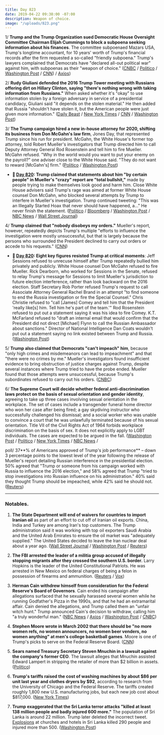 ```yaml
---
title: Day 823
date: 2019-04-22 09:38:00 -07:00
description: Weapon of choice.
image: "/uploads/823.png"
---
```


1/ **Trump and the Trump Organization sued Democratic House Oversight Committee Chairman Elijah Cummings to block a subpoena seeking information about his finances**. The committee subpoenaed Mazars USA, Trump's longtime accountant, for 10 years' worth of Trump's financial records after the firm requested a so-called "friendly subpoena." Trump's lawyers complained that Democrats have "declared all-out political war" against him, with subpoenas as their "weapon of choice." ([CNBC](https://www.cnbc.com/2019/04/22/trump-sues-to-block-subpoena-from-house-democrats-seeking-information-on-his-finances.html) / [Politico](https://www.politico.com/story/2019/04/22/trump-sues-oversight-committee-chairman-finance-records-1284995) / [Washington Post](https://www.washingtonpost.com/politics/trump-sues-in-bid-to-block-congressional-subpoena-of-financial-records/2019/04/22/a98de3d0-6500-11e9-82ba-fcfeff232e8f_story.html) / [CNN](https://www.cnn.com/2019/04/22/politics/donald-trump-organization-financial-records/index.html)) / [Axios](https://www.axios.com/trump-organization-lawsuit-elijah-cummings-subpoena-4c8ab74d-4592-47cf-8182-1be7d59cd855.html))

2/ **Rudy Giuliani defended the 2016 Trump Tower meeting with Russians offering dirt on Hillary Clinton, saying "there's nothing wrong with taking information from Russians."** When asked whether it's "okay" to use information stolen by a foreign adversary in service of a presidential candidacy, Giuliani said "it depends on the stolen material." He then added that Russia "shouldn't have stolen it, but the American people were just given more information." ([Daily Beast](https://www.thedailybeast.com/giuliani-nothing-wrong-with-getting-political-dirt-from-russians) / [New York Times](https://www.nytimes.com/2019/04/21/us/politics/giuliani-mueller-report.html) / [CNN](https://www.cnn.com/2019/04/21/politics/rudy-giuliani-trump-russia-cnntv/index.html) / [Washington Post](https://www.washingtonpost.com/politics/2019/04/22/giuliani-says-theres-nothing-wrong-with-getting-dirt-russians-law-says-there-can-be/))

3/ **The Trump campaign hired a new in-house attorney for 2020, shifting its business from Don McGahn's law firm**, Jones Day, that represented Trump since his run for president. McGahn, the White House's former top attorney, told Robert Mueller's investigators that Trump directed him to call Deputy Attorney General Rod Rosenstein and tell him to fire Mueller. McGahn refused. "Why in the world would you want to put your enemy on the payroll?" one adviser close to the White House said. "They do not want to reward \[McGahn's\] firm." ([Politico](https://www.politico.com/story/2019/04/19/trump-campaign-mcgahn-1283545) / [Washington Post](https://www.washingtonpost.com/politics/trump-blames-mcgahn-after-mueller-paints-damning-portrait-with-notes-from-white-house-aides/2019/04/19/ea0f153a-62b4-11e9-9412-daf3d2e67c6d_story.html))

* **📌 [Day 820](https://whatthefuckjusthappenedtoday.com/2019/04/19/day-820/#4-trump-claimed-that-statements-abou): Trump claimed that statements about him "by certain people" in Mueller's "crazy" report are "total bullshit,"** made by people trying to make themselves look good and harm him. Close White House advisers said Trump's rage was aimed at former White House counsel Don McGahn, who blocked several attempts by Trump to interfere in Mueller's investigation. Trump continued tweeting: "This was an Illegally Started Hoax that never should have happened, a…" He never finish the statement. ([Politico](https://www.politico.com/story/2019/04/19/trump-aides-mueller-report-1283128) / [Bloomberg](https://www.bloomberg.com/news/articles/2019-04-19/trump-says-mueller-report-s-statements-about-him-are-false) / [Washington Post](https://www.washingtonpost.com/politics/trump-uses-profanity-to-complain-about-the-mueller-report/2019/04/19/f9eadc1a-629f-11e9-9ff2-abc984dc9eec_story.html) / [NBC News](https://www.nbcnews.com/politics/donald-trump/trump-statements-about-me-mueller-report-are-total-bull-t-n996296) / [Wall Street Journal](https://www.wsj.com/articles/trump-derides-aides-statements-to-mueller-investigators-11555679852))

4/ **Trump claimed that "nobody disobeys my orders."** Mueller's report, however, repeatedly depicts Trump's multiple "efforts to influence the investigation were mostly unsuccessful, but that is largely because the persons who surrounded the President declined to carry out orders or accede to his requests." ([CNN](https://www.cnn.com/2019/04/22/politics/donald-trump-staff-mueller-report/index.html))

* **📌 [Day 820](https://whatthefuckjusthappenedtoday.com/2019/04/19/day-820/#clarifying-news-and-events-that-emer): Eight key figures resisted Trump at critical moments**: Jeff Sessions refused to unrecuse himself after Trump repeatedly bullied him privately and publicly. White House counsel Don McGahn refused to fire Mueller. Rick Dearborn, who worked for Sessions in the Senate, refused to relay Trump's message for Sessions to limit Mueller's jurisdiction to future election interference, rather than look backward on the 2016 election. Staff Secretary Rob Porter refused Trump's request to call Associate Attorney General Rachel Brand in an attempt "to find someone to end the Russia investigation or fire the Special Counsel." Chris Christie refused to "call \[James\] Comey and tell him that the President 'really like\[s\] him. Tell him he's part of the team.'" Rod Rosenstein refused to put out a statement saying it was his idea to fire Comey. K.T. McFarland refused to "draft an internal email that would confirm that the President did not direct \[Michael\] Flynn to call the Russian Ambassador about sanctions." Director of National Intelligence Dan Coats wouldn't put out a statement saying no link existed between Trump and Russia. ([Washington Post](https://www.washingtonpost.com/news/powerpost/paloma/daily-202/2019/04/19/daily-202-the-mueller-report-showcases-eight-trump-loyalists-who-resisted-the-president-to-protect-themselves/5cb8a266a7a0a46fd9222a81/))

5/ **Trump also claimed that Democrats "can't impeach" him**, because "only high crimes and misdemeanors can lead to impeachment" and that "there were no crimes by me." Mueller's investigators found insufficient evidence to bring obstruction of justice charges against Trump, despite several instances where Trump tried to have the probe ended. Mueller found that those attempts were unsuccessful, because Trump's subordinates refused to carry out his orders. ([CNBC](https://www.cnbc.com/2019/04/22/trump-says-after-mueller-report-you-cant-impeach-democrats-committed-crimes.html))

6/ **The Supreme Court will decide whether federal anti-discrimination laws protect on the basis of sexual orientation and gender identity**, agreeing to take up three cases involving sexual orientation in the workplace. The set of cases include a transgender funeral home director who won her case after being fired; a gay skydiving instructor who successfully challenged his dismissal; and a social worker who was unable to convince a court that he was unlawfully terminated because of his sexual orientation. Title VII of the Civil Rights Act of 1964 forbids workplace discrimination on the basis of sex. It does not explicitly apply to LGBT individuals. The cases are expected to be argued in the fall. ([Washington Post](https://www.washingtonpost.com/politics/courts_law/supreme-court-to-decide-if-anti-discrimination-employment-laws-protect-on-basis-of-sexual-orientation-and-gender-identity/2019/04/22/175fca02-6503-11e9-a1b6-b29b90efa879_story.html) / [Politico](https://www.politico.com/story/2019/04/22/supreme-court-to-take-up-cases-on-gay-and-transgender-rights-in-the-workplace-1284791) / [New York Times](https://www.nytimes.com/2019/04/22/us/politics/supreme-court-gay-transgender-employees.html) / [NBC News](https://www.nbcnews.com/politics/supreme-court/supreme-court-rule-whether-civil-right-law-bans-discrimination-against-n996996) /

poll/ 37**% of Americans approved of Trump's job performance** – down 3 percentage points to the lowest level of the year following the release of Mueller's report detailing Russian interference in the presidential election. 50% agreed that "Trump or someone from his campaign worked with Russia to influence the 2016 election," and 58% agreed that Trump "tried to stop investigations into Russian influence on his administration." 40% said they thought Trump should be impeached, while 42% said he should not. ([Reuters](https://www.reuters.com/article/us-usa-trump-russia-poll/trump-approval-drops-3-points-to-2019-low-after-release-of-mueller-report-reuters-ipsos-poll-idUSKCN1RV16S))

---

### Notables.

1. **The State Department will end of waivers for countries to import Iranian oil** as part of an effort to cut off of Iranian oil exports. China, India and Turkey are among Iran's top customers. The Trump administration said it was working with top oil exporters Saudi Arabia and the United Arab Emirates to ensure the oil market was "adequately supplied." The United States decided to leave the Iran nuclear deal about a year ago. ([Wall Street Journal](https://www.wsj.com/articles/u-s-to-end-iran-oil-waivers-to-drive-tehrans-exports-to-zero-11555898664) / [Washington Post](https://www.washingtonpost.com/opinions/2019/04/21/no-more-waivers-united-states-will-try-force-iranian-oil-exports-zero/) / [Reuters](https://www.reuters.com/article/us-usa-iran-oil/u-s-to-end-all-waivers-on-iran-oil-imports-crude-price-jumps-idUSKCN1RX0R1))

2. **The FBI arrested the leader of a militia group accused of illegally stopping migrants after they crossed the southern U.S. border.** Larry Hopkins is the leader of the United Constitutional Patriots. He was arrested in New Mexico on federal charges of being a felon in possession of firearms and ammunition. ([Reuters](https://www.reuters.com/article/us-usa-immigration-militia-idUSKCN1RW0O5) / [Vox](https://www.vox.com/policy-and-politics/2019/4/21/18509998/fbi-arrests-leader-private-militia-accused-of-detaining-migrants-on-us-border))

3. **Herman Cain withdrew himself from consideration for the Federal Reserve's Board of Governors**. Cain ended his campaign after allegations surfaced that he sexually harassed several women while he running Godfather's Pizza in the 1990s, and that he had an extramarital affair. Cain denied the allegations, and Trump called them an "unfair witch hunt." Trump announced Cain's decision to withdraw, calling him "a truly wonderful man."  ([NBC News](https://www.nbcnews.com/politics/donald-trump/trump-says-he-won-t-nominate-herman-cain-federal-reserve-n997136) / [Axios](https://www.axios.com/herman-cain-fed-board-withdrawal-e495088f-db7b-4eb0-a7bd-3a67a271c09e.html) / [Washington Post](https://www.washingtonpost.com/business/economy/herman-cain-withdraws-bid-to-join-fed-after-republicans-sink-trumps-pick/2019/04/22/b755a770-5d33-11e9-842d-7d3ed7eb3957_story.html) / [CNBC](https://www.cnbc.com/2019/04/22/herman-cain-withdraws-from-consideration-for-fed-board-trump-says.html))

4. **Stephen Moore wrote in March 2002 that there should be "no more women refs, no women announcers, no women beer venders, no women anything" at men's college basketball games**. Moore is one of Trump's picks to serve on the Federal Reserve Board. ([CNN](https://www.cnn.com/2019/04/22/politics/stephen-moore-federal-reserve-kfile/index.html))

5. **Sears named Treasury Secretary Steven Mnuchin in a lawsuit against the company's former CEO**. The lawsuit alleges that Mnuchin assisted Edward Lampert in stripping the retailer of more than $2 billion in assets. ([Politico](https://www.politico.com/story/2019/04/18/sears-sues-mnuchin-alongside-former-ceo-for-alleged-multibillion-dollar-theft-1368488))

6. **Trump's tariffs raised the cost of washing machines by about $86 per unit last year and clothes dryers by $92**, according to research from the University of Chicago and the Federal Reserve. The tariffs created roughly 1,800 new U.S. manufacturing jobs, but each new job cost about $817,000. ([New York Times](https://www.nytimes.com/2019/04/21/business/trump-tariffs-washing-machines.html))

7. **Trump exaggerated that the Sri Lanka terror attacks "killed at least 138 million people and badly injured 600 more."** The population of Sri Lanka is around 22 million. Trump later deleted the incorrect tweet. [Explosions](https://www.washingtonpost.com/world/asia_pacific/sri-lanka-easter-bombings/2019/04/21/30739822-647a-11e9-a1b6-b29b90efa879_story.html) at churches and hotels in Sri Lanka killed 290 people and injured more than 500. ([Washington Post](https://www.washingtonpost.com/politics/2019/04/21/trump-tweets-then-deletes-grossly-overstated-death-toll-sri-lanka-church-explosions/))
